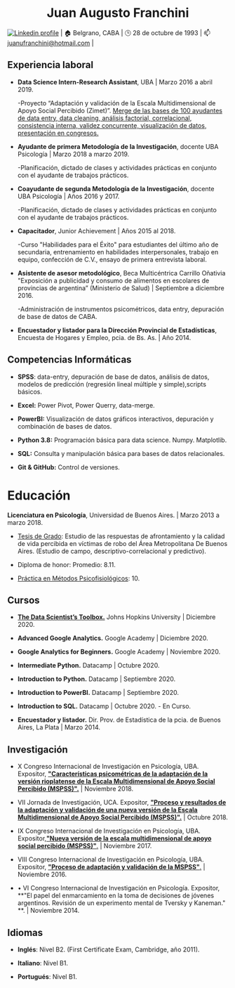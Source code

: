 <h1 align="center">Juan Augusto Franchini </h1>
<p align="center">
    
[![Linkedin profile](https://cdn3.iconfinder.com/data/icons/socialnetworking/32/linkedin.png)](https://www.linkedin.com/in/juan-augusto-franchini) | :house: Belgrano, CABA | :clock3: 28 de octubre de 1993 | :mailbox: juanufranchini@hotmail.com | </p>

## Experiencia laboral

-   **Data Science Intern-Research Assistant**, UBA | Marzo 2016 a abril 2019.
    
    -Proyecto “Adaptación y validación de la Escala Multidimensional de Apoyo Social Percibido (Zimet)”. [Merge de las bases de 100 ayudantes de data entry, data cleaning, análisis factorial, correlacional, consistencia interna, validez concurrente, visualización de datos, presentación en congresos.](https://github.com/PsyJuanFranchini/PsyJuanFranchini/blob/main/Multimedia/SPSS-Sample-Syntax-Zimet-MasterDB-2018-2015) 


-   **Ayudante de primera Metodología de la Investigación**, docente UBA Psicología | Marzo 2018 a marzo 2019.

    -Planificación, dictado de clases y actividades prácticas en conjunto con el ayudante de trabajos prácticos. 


-   **Coayudante de segunda Metodología de la Investigación**, docente UBA Psicología | Años 2016 y 2017.

    -Planificación, dictado de clases y actividades prácticas en conjunto con el ayudante de trabajos prácticos. 


-   **Capacitador**, Junior Achievement | Años 2015 al 2018.
    
    -Curso "Habilidades para el Éxito" para estudiantes del último año de secundaria, entrenamiento en habilidades interpersonales, trabajo en equipo, confección de C.V., ensayo de primera entrevista laboral. 


-   **Asistente de asesor metodológico**, Beca Multicéntrica Carrillo Oñativia "Exposición a publicidad y consumo de alimentos en escolares de provincias de argentina” (Ministerio de Salud) | Septiembre a diciembre 2016.

    -Administración de instrumentos psicométricos, data entry, depuración de base de datos de CABA. 


-   **Encuestador y listador para la Dirección Provincial de Estadísticas**, Encuesta de Hogares y Empleo, pcia. de Bs. As. | Año 2014.


## Competencias Informáticas

-   **SPSS**: data-entry, depuración de base de datos, análisis de datos, modelos de predicción (regresión lineal múltiple y simple),scripts básicos.

-   **Excel:** Power Pivot, Power Querry, data-merge.

-   **PowerBI:** Visualización de datos gráficos interactivos, depuración y combinación de bases de datos.

-   **Python 3.8:** Programación básica para data science. Numpy. Matplotlib.

-   **SQL:** Consulta y manipulación básica para bases de datos relacionales.

-   **Git & GitHub:** Control de versiones.

# Educación

**Licenciatura en Psicología**, Universidad de Buenos Aires. | Marzo 2013 a marzo 2018.

-   [Tesis de Grado](https://github.com/PsyJuanFranchini/PsyJuanFranchini/blob/main/Multimedia/Tesis%20Franchini%202018-03-07.pdf): Estudio de las respuestas de afrontamiento y la calidad de vida percibida en víctimas de robo del Área Metropolitana De Buenos Aires. (Estudio de campo, descriptivo-correlacional y predictivo).

-   Diploma de honor: Promedio: 8.11.

-   [Práctica en Métodos Psicofisiológicos](https://github.com/PsyJuanFranchini/PsyJuanFranchini/blob/main/Multimedia/Poster-Proyecto-de-Investigacion-Metodos-Psicofiologicos.pdf): 10.

## Cursos

-   [**The Data Scientist’s Toolbox.**](https://coursera.org/share/2a619e11c8ea9f275b3bed037da31ab6) Johns Hopkins University | Diciembre 2020.

-   **Advanced Google Analytics.** Google Academy | Diciembre 2020.

-   **Google Analytics for Beginners.** Google Academy | Noviembre 2020.

-   **Intermediate Python.** Datacamp | Octubre 2020.

-   **Introduction to Python.** Datacamp | Septiembre 2020.

-   **Introduction to PowerBI.** Datacamp | Septiembre 2020.

-   **Introduction to SQL.** Datacamp | Octubre 2020. - En Curso.

-   **Encuestador y listador.** Dir. Prov. de Estadística de la pcia. de Buenos Aires, La Plata | Marzo 2014.

## Investigación

-   X Congreso Internacional de
    Investigación en Psicología, UBA. Expositor, [**"Características psicométricas de la
    adaptación de la versión rioplatense de la Escala Multidimensional
    de Apoyo Social Percibido (MSPSS)".**](https://github.com/PsyJuanFranchini/PsyJuanFranchini/blob/main/Multimedia/P%C3%B3ster%20UBA%202018.pdf) | Noviembre 2018.

-   VII Jornada de Investigación, UCA. Expositor, [**"Proceso y resultados de la adaptación y validación de una nueva versión de la Escala Multidimensional de Apoyo Social Percibido (MSPSS)".**](https://github.com/PsyJuanFranchini/PsyJuanFranchini/blob/main/Multimedia/Presentaci%C3%B3n%20PPT%20%20UCA%202018.ppt) | Octubre 2018.

-   IX Congreso Internacional de Investigación en Psicología, UBA. Expositor,[**"Nueva versión de la escala multidimensional de apoyo social percibido (MSPSS)"**.](https://github.com/PsyJuanFranchini/PsyJuanFranchini/blob/main/Multimedia/P%C3%B3ster%20UBA%202017.pdf) | Noviembre 2017.

-   VIII Congreso Internacional de Investigación en Psicología, UBA. Expositor, [**"Proceso de adaptación y validación de la MSPSS"**.](https://github.com/PsyJuanFranchini/PsyJuanFranchini/blob/main/Multimedia/P%C3%B3ster%20UBA%202016.pdf) | Noviembre 2016.

-  •	VI Congreso Internacional de Investigación en Psicología. Expositor, **"El papel del enmarcamiento en la toma de decisiones de jóvenes argentinos. Revisión de un experimento mental de Tversky y Kaneman." **. | Noviembre 2014.

## Idiomas

-   **Inglés**: Nivel B2. (First Certificate Exam, Cambridge, año 2011).

-   **Italiano**: Nivel B1.

-   **Portugués**: Nivel B1.

